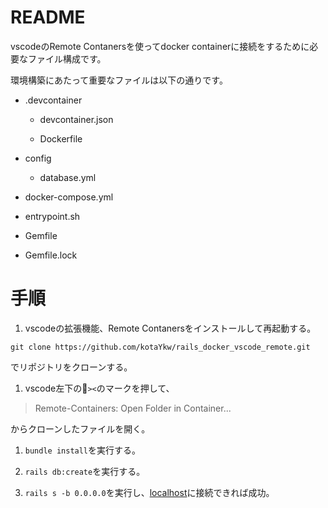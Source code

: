 # README

vscodeのRemote Contanersを使ってdocker containerに接続をするために必要なファイル構成です。

環境構築にあたって重要なファイルは以下の通りです。

* .devcontainer

  * devcontainer.json

  * Dockerfile

* config

  * database.yml

* docker-compose.yml

* entrypoint.sh

* Gemfile

* Gemfile.lock

# 手順

1. vscodeの拡張機能、Remote Contanersをインストールして再起動する。

`git clone https://github.com/kotaYkw/rails_docker_vscode_remote.git`  

でリポジトリをクローンする。

1. vscode左下の`><`のマークを押して、
> Remote-Containers: Open Folder in Container...  

からクローンしたファイルを開く。

1. `bundle install`を実行する。

1. `rails db:create`を実行する。

1. `rails s -b 0.0.0.0`を実行し、[localhost](http://localhost:3000/)に接続できれば成功。

